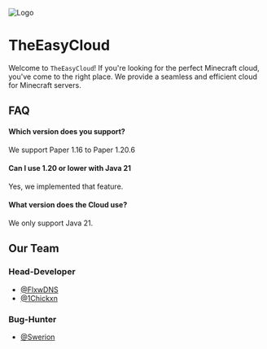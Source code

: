 
![Logo](https://media.discordapp.net/attachments/1235228963404648531/1235238078788931654/Logo.png?ex=6633a49b&is=6632531b&hm=e86e307bbda95995bd11607e346f54b91149dfa706eecd5098dfa49639639272&=&format=webp&quality=lossless&width=1178&height=400)
# TheEasyCloud

Welcome to `TheEasyCloud`! If you're looking for the perfect Minecraft cloud, you've come to the right place. We provide a seamless and efficient cloud for Minecraft servers.
## FAQ

#### Which version does you support?
We support Paper 1.16 to Paper 1.20.6

#### Can I use 1.20 or lower with Java 21
Yes, we implemented that feature.

#### What version does the Cloud use?
We only support Java 21.



## Our Team
### Head-Developer
- [@FlxwDNS](https://www.github.com/flxwdns)
- [@1Chickxn](https://www.github.com/1chickxn)
### Bug-Hunter
- [@Swerion](https://www.github.com/swerion)

